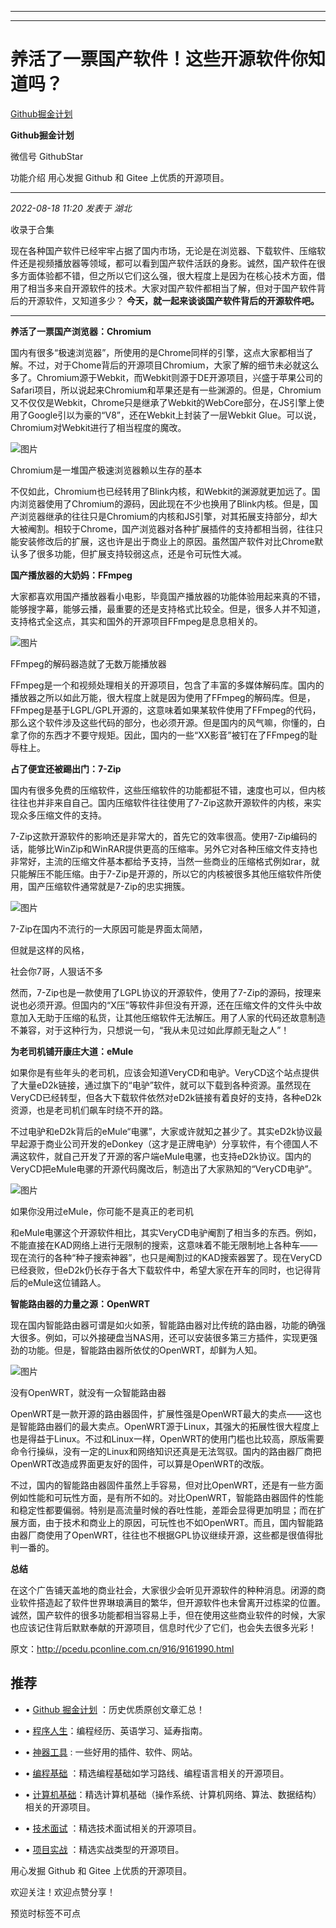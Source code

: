 ----------------------------------------
----------------------------------------
#  养活了一票国产软件！这些开源软件你知道吗？

[ Github掘金计划 ](javascript:void\(0\);)

**Github掘金计划** ![]()

微信号 GithubStar

功能介绍 用心发掘 Github 和 Gitee 上优质的开源项目。

____

_2022-08-18 11:20_ _发表于 湖北_

收录于合集

现在各种国产软件已经牢牢占据了国内市场，无论是在浏览器、下载软件、压缩软件还是视频播放器等领域，都可以看到国产软件活跃的身影。诚然，国产软件在很多方面体验都不错，但之所以它们这么强，很大程度上是因为在核心技术方面，借用了相当多来自开源软件的技术。大家对国产软件都相当了解，但对于国产软件背后的开源软件，又知道多少？
**今天，就一起来谈谈国产软件背后的开源软件吧。**

 ****

  

 **养活了一票国产浏览器：Chromium**

  

国内有很多“极速浏览器”，所使用的是Chrome同样的引擎，这点大家都相当了解。不过，对于Chome背后的开源项目Chromium，大家了解的细节未必就这么多了。Chromium源于Webkit，而Webkit则源于DE开源项目，兴盛于苹果公司的Safari项目，所以说起来Chromium和苹果还是有一些渊源的。但是，Chromium又不仅仅是Webkit，Chrome只是继承了Webkit的WebCore部分，在JS引擎上使用了Google引以为豪的“V8”，还在Webkit上封装了一层Webkit
Glue。可以说，Chromium对Webkit进行了相当程度的魔改。

  

![图片](https://mmbiz.qpic.cn/mmbiz_png/NVvB3l3e9aETBaJlYictNJOHVyq1uGVwNHvbVUAF5kc5a90Lacsb6mQI7OJ3cDKpJWACtxQU7LsHgFyf1TOvaZQ/640?wx_fmt=jpeg&wxfrom=5&wx_lazy=1&wx_co=1)

Chromium是一堆国产极速浏览器赖以生存的基本

  

不仅如此，Chromium也已经转用了Blink内核，和Webkit的渊源就更加远了。国内浏览器使用了Chromium的源码，因此现在不少也换用了Blink内核。但是，国产浏览器继承的往往只是Chromium的内核和JS引擎，对其拓展支持部分，却大大被阉割。相较于Chrome，国产浏览器对各种扩展插件的支持都相当弱，往往只能安装修改后的扩展，这也许是出于商业上的原因。虽然国产软件对比Chrome默认多了很多功能，但扩展支持较弱这点，还是令可玩性大减。

  

 **国产播放器的大奶妈：FFmpeg**

  

大家都喜欢用国产播放器看小电影，毕竟国产播放器的功能体验用起来真的不错，能够搜字幕，能够云播，最重要的还是支持格式比较全。但是，很多人并不知道，支持格式全这点，其实和国外的开源项目FFmpeg是息息相关的。

  

![图片](https://mmbiz.qpic.cn/mmbiz_png/zYdZKiaLibic671r7CkETHfRhTS0PLiaAq1GcrkF7iblpTjibXwc68cYtRv0JZjHd4j2c6Gz7jJUeRHJVbGeC3YibAxibA/640?wx_fmt=jpeg&wxfrom=5&wx_lazy=1&wx_co=1)

FFmpeg的解码器造就了无数万能播放器

  

FFmpeg是一个和视频处理相关的开源项目，包含了丰富的多媒体解码库。国内的播放器之所以如此万能，很大程度上就是因为使用了FFmpeg的解码库。但是，FFmpeg是基于LGPL/GPL开源的，这意味着如果某软件使用了FFmpeg的代码，那么这个软件涉及这些代码的部分，也必须开源。但是国内的风气嘛，你懂的，白拿了你的东西才不要守规矩。因此，国内的一些“XX影音”被钉在了FFmpeg的耻辱柱上。

  

 **占了便宜还被踢出门：7-Zip**

  

国内有很多免费的压缩软件，这些压缩软件的功能都挺不错，速度也可以，但内核往往也并非来自自己。国内压缩软件往往使用了7-Zip这款开源软件的内核，来实现众多压缩文件的支持。

  

7-Zip这款开源软件的影响还是非常大的，首先它的效率很高。使用7-Zip编码的话，能够比WinZip和WinRAR提供更高的压缩率。另外它对各种压缩文件支持也非常好，主流的压缩文件基本都给予支持，当然一些商业的压缩格式例如rar，就只能解压不能压缩。由于7-Zip是开源的，所以它的内核被很多其他压缩软件所使用，国产压缩软件通常就是7-Zip的忠实拥簇。

  

![图片](https://mmbiz.qpic.cn/mmbiz_png/NVvB3l3e9aETBaJlYictNJOHVyq1uGVwNg2ZjbH9c9EktUQAq2BzJYfkOgoHbgNwfwl8oAM9byib5Msks5oMgPdQ/640?wx_fmt=jpeg&wxfrom=5&wx_lazy=1&wx_co=1)

7-Zip在国内不流行的一大原因可能是界面太简陋，

但就是这样的风格，

社会你7哥，人狠话不多

  

然而，7-Zip也是一款使用了LGPL协议的开源软件，使用了7-Zip的源码，按理来说也必须开源。但国内的“X压”等软件非但没有开源，还在压缩文件的文件头中故意加入无助于压缩的私货，让其他压缩软件无法解压。用了人家的代码还故意制造不兼容，对于这种行为，只想说一句，“我从未见过如此厚颜无耻之人”！

  

 **为老司机铺开康庄大道：eMule**

  

如果你是有些年头的老司机，应该会知道VeryCD和电驴。VeryCD这个站点提供了大量eD2k链接，通过旗下的“电驴”软件，就可以下载到各种资源。虽然现在VeryCD已经转型，但各大下载软件依然对eD2k链接有着良好的支持，各种eD2k资源，也是老司机们飙车时绕不开的路。

  

不过电驴和eD2k背后的eMule“电骡”，大家或许就知之甚少了。其实eD2k协议最早起源于商业公司开发的eDonkey（这才是正牌电驴）分享软件，有个德国人不满这软件，就自己开发了开源的客户端eMule电骡，也支持eD2k协议。国内的VeryCD把eMule电骡的开源代码魔改后，制造出了大家熟知的“VeryCD电驴”。

  

![图片](https://mmbiz.qpic.cn/mmbiz_png/NVvB3l3e9aETBaJlYictNJOHVyq1uGVwNoGcUFq3bPRwReXXG4GlFNO0Fhunv1NSKjbVq9TUgRtO9EMoIdLkYXQ/640?wx_fmt=jpeg&wxfrom=5&wx_lazy=1&wx_co=1)

如果你没用过eMule，你可能不是真正的老司机

  

和eMule电骡这个开源软件相比，其实VeryCD电驴阉割了相当多的东西。例如，不能直接在KAD网络上进行无限制的搜索，这意味着不能无限制地上各种车——现在流行的各种“种子搜索神器”，也只是阉割过的KAD搜索器罢了。现在VeryCD已经衰败，但eD2k仍长存于各大下载软件中，希望大家在开车的同时，也记得背后的eMule这位铺路人。

  

 **智能路由器的力量之源：OpenWRT**

  

现在国内智能路由器可谓是如火如荼，智能路由器对比传统的路由器，功能的确强大很多。例如，可以外接硬盘当NAS用，还可以安装很多第三方插件，实现更强劲的功能。但是，智能路由器所依仗的OpenWRT，却鲜为人知。

  

![图片](https://mmbiz.qpic.cn/mmbiz_png/NVvB3l3e9aETBaJlYictNJOHVyq1uGVwNfPUROa09oW35oWzGw181Icu2ZDuErWHpIRYbzaXWbgIqJ8HibaWPGeA/640?wx_fmt=jpeg&wxfrom=5&wx_lazy=1&wx_co=1)

没有OpenWRT，就没有一众智能路由器

  

OpenWRT是一款开源的路由器固件，扩展性强是OpenWRT最大的卖点——这也是智能路由器们的最大卖点。OpenWRT源于Linux，其强大的拓展性很大程度上也是得益于Linux。不过和Linux一样，OpenWRT的使用门槛也比较高，原版需要命令行操纵，没有一定的Linux和网络知识还真是无法驾驭。国内的路由器厂商把OpenWRT改造成界面更友好的固件，可以算是OpenWRT的改版。

  

不过，国内的智能路由器固件虽然上手容易，但对比OpenWRT，还是有一些方面例如性能和可玩性方面，是有所不如的。对比OpenWRT，智能路由器固件的性能和稳定性都要偏弱。特别是高流量时候的吞吐性能，差距会显得更加明显；而在扩展方面，由于技术和商业上的原因，可玩性也不如OpenWRT。而且，国内智能路由器厂商使用了OpenWRT，往往也不根据GPL协议继续开源，这些都是很值得批判一番的。

  

 **总结**

  

在这个广告铺天盖地的商业社会，大家很少会听见开源软件的种种消息。闭源的商业软件搭造起了软件世界琳琅满目的繁华，但开源软件也未曾离开过栋梁的位置。诚然，国产软件的很多功能都相当容易上手，但在使用这些商业软件的时候，大家也应该记住背后默默奉献的开源项目，信息时代少了它们，也会失去很多光彩！

  

原文：http://pcedu.pconline.com.cn/916/9161990.html

## 推荐

  * • [Github 掘金计划](https://mp.weixin.qq.com/mp/appmsgalbum?__biz=MzIwNDgzMzI3Mg==&action=getalbum&album_id=1571213952619954180#wechat_redirect "Github 掘金计划") ：历史优质原创文章汇总！

  * • [程序人生](https://mp.weixin.qq.com/mp/appmsgalbum?__biz=MzIwNDgzMzI3Mg==&action=getalbum&album_id=2084343476975878144#wechat_redirect "程序人生")：编程经历、英语学习、延寿指南。

  * • [神器工具](https://mp.weixin.qq.com/mp/appmsgalbum?__biz=MzIwNDgzMzI3Mg==&action=getalbum&album_id=1692140336665378820#wechat_redirect "神器工具") : 一些好用的插件、软件、网站。

  * • [编程基础](https://mp.weixin.qq.com/mp/appmsgalbum?action=getalbum&album_id=1632585323454971905&__biz=MzIwNDgzMzI3Mg==#wechat_redirect "编程基础") ：精选编程基础如学习路线、编程语言相关的开源项目。

  * • [计算机基础](https://mp.weixin.qq.com/mp/appmsgalbum?action=getalbum&album_id=1635325633234780161&__biz=MzIwNDgzMzI3Mg==#wechat_redirect "计算机基础")：精选计算机基础（操作系统、计算机网络、算法、数据结构）相关的开源项目。

  * • [技术面试](https://mp.weixin.qq.com/mp/appmsgalbum?action=getalbum&album_id=1632589980491366403&__biz=MzIwNDgzMzI3Mg==#wechat_redirect "技术面试") ：精选技术面试相关的开源项目。

  * • [项目实战](https://mp.weixin.qq.com/mp/appmsgalbum?action=getalbum&album_id=1632590550748938241&__biz=MzIwNDgzMzI3Mg==#wechat_redirect "项目实战") ：精选实战类型的开源项目。

用心发掘 Github 和 Gitee 上优质的开源项目。

欢迎关注！欢迎点赞分享！

  

预览时标签不可点


